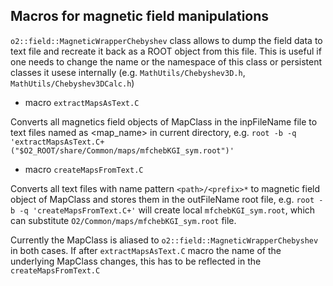 <!-- doxy
\page refCommonFieldMacros Field Macros
/doxy -->

## Macros for magnetic field manipulations

```o2::field::MagneticWrapperChebyshev``` class allows to dump the field data to text file and recreate it back as a ROOT object from this file. This is useful if one needs to change the name or the namespace of this class or persistent classes it usese internally (e.g. ``MathUtils/Chebyshev3D.h``, ``MathUtils/Chebyshev3DCalc.h``)

* macro ``extractMapsAsText.C``

Converts all magnetics field objects of MapClass in the inpFileName file to text files named as <prefix><map_name> in current directory, e.g.
``root -b -q 'extractMapsAsText.C+("$O2_ROOT/share/Common/maps/mfchebKGI_sym.root")'``

*  macro ``createMapsFromText.C``

Converts all text files with name pattern ``<path>/<prefix>*`` to magnetic field object of MapClass and stores them in the outFileName root file, e.g.
``root -b -q 'createMapsFromText.C+'``
will create local ``mfchebKGI_sym.root``, which can substitute ``O2/Common/maps/mfchebKGI_sym.root`` file.

Currently the MapClass is aliased to ``o2::field::MagneticWrapperChebyshev`` in both cases. If after ``extractMapsAsText.C`` macro the name of the underlying MapClass changes, this has to be reflected in the ``createMapsFromText.C``


